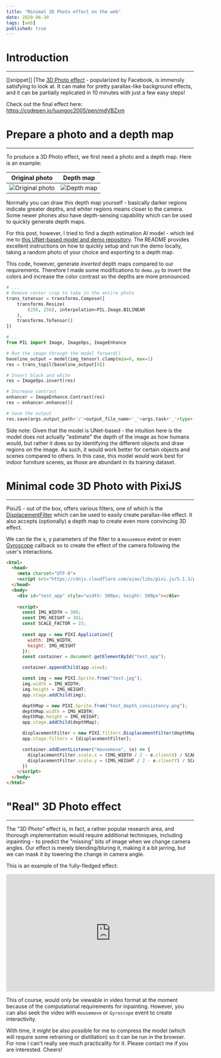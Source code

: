 ```yaml
---
title: "Minimal 3D Photo effect on the web"
date: 2020-06-30
tags: [web]
published: true
---
```


# Introduction
---

[[snippet]]
|The [3D Photo effect](https://www.techradar.com/sg/how-to/facebook-3d-photo) - popularized by Facebook, is immensly satisfying to look at. It can make for pretty parallax-like background effects, and it can be partially replicated in 10 minutes with just a few easy steps!

Check out the final effect here:
https://codepen.io/luungoc2005/pen/mdVBZxm

# Prepare a photo and a depth map
---

To produce a 3D Photo effect, we first need a photo and a depth map. Here is an example:

|Original photo|Depth map|
|:-:|:-:|
|![Original photo](/assets/3d-photo-original.jpg)|![Depth map](/assets/3d-photo-depth.png)|

Normally you can draw this depth map yourself - basically darker regions indicate greater depths, and whiter regions means closer to the camera. Some newer phones also have depth-sensing capability which can be used to quickly generate depth maps.

For this post, however, I tried to find a depth estimation AI model - which led me to [this UNet-based model and demo repository](https://github.com/EPFL-VILAB/XTConsistency#quickstart-run-demo-locally). The README provides excellent instructions on how to quickly setup and run the demo locally, taking a random photo of your choice and exporting to a depth map.

This code, however, generate _inverted_ depth maps compared to our requirements. Therefore I made some modifications to `demo.py` to invert the colors and increase the color contrast so the depths are more pronounced.

```python
# ...
# Remove center crop to take in the entire photo
trans_totensor = transforms.Compose([
    transforms.Resize(
        (256, 256), interpolation=PIL.Image.BILINEAR
    ),
    transforms.ToTensor()
])

# ...
from PIL import Image, ImageOps, ImageEnhance

# Run the image through the model forward()
baseline_output = model(img_tensor).clamp(min=0, max=1)
res = trans_topil(baseline_output[0])

# Invert black and white
res = ImageOps.invert(res)

# Increase contrast
enhancer = ImageEnhance.Contrast(res)
res = enhancer.enhance(5)

# Save the output
res.save(args.output_path+'/'+output_file_name+'_'+args.task+'_'+type+'.png')
```

Side note: Given that the model is UNet-based - the intuition here is the model does not actually "estimate" the depth of the image as how humans would, but rather it does so by identifying the different objects and draw regions on the image. As such, it would work better for certain objects and scenes compared to others. In this case, this model would work best for indoor furniture scenes, as those are abundant in its training dataset.

# Minimal code 3D Photo with PixiJS
---

PixiJS - out of the box, offers various filters, one of which is the [DisplacementFilter](https://pixijs.download/dev/docs/PIXI.filters.DisplacementFilter.html) which can be used to easily create parallax-like effect. It also accepts (optionally) a depth map to create even more convincing 3D effect.

We can tie the x, y parameters of the filter to a `mousemove` event or even [Gyroscope](https://developer.mozilla.org/en-US/docs/Web/API/Gyroscope) callback so to create the effect of the camera following the user's interactions.

```html
<html>
  <head>
    <meta charset="UTF-8">
    <script src="https://cdnjs.cloudflare.com/ajax/libs/pixi.js/5.1.3/pixi.min.js"></script>
  </head>
  <body>
    <div id="test_app" style="width: 500px; height: 500px"></div>
    
    <script>
      const IMG_WIDTH = 300;
      const IMG_HEIGHT = 381;
      const SCALE_FACTOR = 25;
      
      const app = new PIXI.Application({
        width: IMG_WIDTH, 
        height: IMG_HEIGHT
      });
      const container = document.getElementById("test_app");

      container.appendChild(app.view);

      const img = new PIXI.Sprite.from("test.jpg");
      img.width = IMG_WIDTH;
      img.height = IMG_HEIGHT;
      app.stage.addChild(img);

      depthMap = new PIXI.Sprite.from("test_depth_consistency.png");
      depthMap.width = IMG_WIDTH;
      depthMap.height = IMG_HEIGHT;
      app.stage.addChild(depthMap);

      displacementFilter = new PIXI.filters.DisplacementFilter(depthMap);
      app.stage.filters = [displacementFilter];

      container.addEventListener("mousemove", (e) => {
        displacementFilter.scale.x = (IMG_WIDTH / 2 - e.clientX) / SCALE_FACTOR;
        displacementFilter.scale.y = (IMG_HEIGHT / 2 - e.clientY) / SCALE_FACTOR;
      })
    </script>
  </body>
</html>
```

# "Real" 3D Photo effect
---

The "3D Photo" effect is, in fact, a rather popular research area, and thorough implementation would require additional techniques, including inpainting - to predict the "missing" bits of image when we change camera angles. Our effect is merely blending/bluring it, making it a bit jarring, but we can mask it by lowering the change in camera angle.

This is an example of the fully-fledged effect:

<iframe width="560" height="315" src="https://www.youtube.com/embed/FZZ9rpmVCqE" frameborder="0" allow="accelerometer; autoplay; encrypted-media; gyroscope; picture-in-picture" allowfullscreen></iframe>

This of course, would only be viewable in video format at the moment because of the computational requirements for inpainting. However, you can also seek the video with `mousemove` or `Gyroscope` event to create interactivity.

With time, it _might_ be also possible for me to compress the model (which will require some retraining or distillation) so it can be run in the browser. For now I can't really see much practicality for it. Please contact me if you are interested. Cheers!